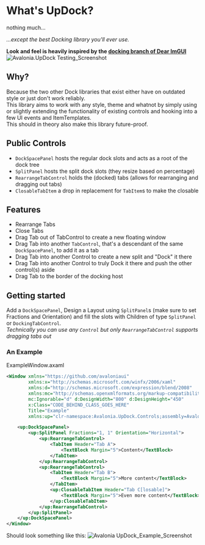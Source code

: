 # What's UpDock?
nothing much...

*...except the best Docking library you'll ever use.*


**Look and feel is heavily inspired by the [docking branch of Dear ImGUI](https://github.com/ocornut/imgui/tree/docking)**
![Avalonia.UpDock Testing_Screenshot](https://github.com/user-attachments/assets/c0318c4f-f5ca-4d3d-910f-925d386e150d)


## Why?
Because the two other Dock libraries that exist either have on outdated style or just don't work reliably.  
This library aims to work with any style, theme and whatnot by simply using or slightly extending
the functionality of existing controls and hooking into a few UI events and ItemTemplates.  
This should in theory also make this library future-proof.

## Public Controls

- `DockSpacePanel` hosts the regular dock slots and acts as a root of the dock tree
- `SplitPanel` hosts the split dock slots (they resize based on percentage)
- `RearrangeTabControl` holds the (docked) tabs (allows for rearranging and dragging out tabs)
- `ClosableTabItem` a drop in replacement for `TabItem`s to make the closable

## Features
- Rearrange Tabs
- Close Tabs
- Drag Tab out of TabControl to create a new floating window
- Drag Tab into another `TabControl`, that's a descendant of the same `DockSpacePanel`, to add it as a tab
- Drag Tab into another Control to create a new split and "Dock" it there
- Drag Tab into another Control to truly Dock it there and push the other control(s) aside
- Drag Tab to the border of the docking host

## Getting started
Add a `DockSpacePanel`, Design a Layout using `SplitPanel`s (make sure to set Fractions and Orientation) and fill the slots with Children of type `SplitPanel` or `DockingTabControl`.  
*Technically you can use any `Control` but only `RearrangeTabControl` supports dragging tabs out*

### An Example

ExampleWindow.axaml
```xml
<Window xmlns="https://github.com/avaloniaui"
        xmlns:x="http://schemas.microsoft.com/winfx/2006/xaml"
        xmlns:d="http://schemas.microsoft.com/expression/blend/2008"
        xmlns:mc="http://schemas.openxmlformats.org/markup-compatibility/2006"
        mc:Ignorable="d" d:DesignWidth="800" d:DesignHeight="450"
        x:Class="CODE_BEHIND_CLASS_GOES_HERE"
        Title="Example"
        xmlns:up="clr-namespace:Avalonia.UpDock.Controls;assembly=Avalonia.UpDock">

    <up:DockSpacePanel>
        <up:SplitPanel Fractions="1, 1" Orientation="Horizontal">
            <up:RearrangeTabControl>
                <TabItem Header="Tab A">
                    <TextBlock Margin="5">Content</TextBlock>
                </TabItem>
            </up:RearrangeTabControl>
            <up:RearrangeTabControl>
                <TabItem Header="Tab B">
                    <TextBlock Margin="5">More content</TextBlock>
                </TabItem>
                <up:ClosableTabItem Header="Tab C[losable]">
                    <TextBlock Margin="5">Even more content</TextBlock>
                </up:ClosableTabItem>
            </up:RearrangeTabControl>
        </up:SplitPanel>
    </up:DockSpacePanel>
</Window>
```
Should look something like this:
![Avalonia UpDock_Example_Screenshot](https://github.com/user-attachments/assets/b1e78e02-c9fb-4236-8588-496e508bdd8c)

